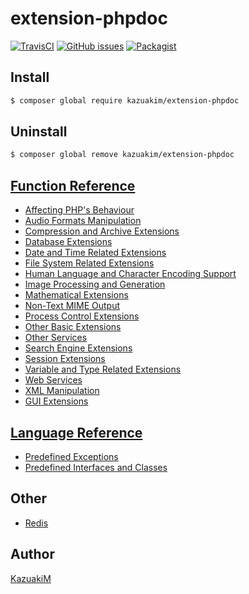 extension-phpdoc
===

[![TravisCI](https://travis-ci.org/KazuakiM/extension-phpdoc.svg?branch=master)](https://travis-ci.org/KazuakiM/extension-phpdoc)
[![GitHub issues](https://img.shields.io/github/issues/KazuakiM/extension-phpdoc.svg?style=flat-square)](https://github.com/KazuakiM/extension-phpdoc/issues)
[![Packagist](https://img.shields.io/packagist/dt/kazuakim/extension-phpdoc.svg?style=flat-square)](https://packagist.org/packages/kazuakim/extension-phpdoc)

## Install

```bash
$ composer global require kazuakim/extension-phpdoc
```

## Uninstall

```bash
$ composer global remove kazuakim/extension-phpdoc
```

## [Function Reference](http://php.net/manual/en/funcref.php)

* [Affecting PHP's Behaviour](http://php.net/manual/en/refs.basic.php.php)
* [Audio Formats Manipulation](http://php.net/manual/en/refs.utilspec.audio.php)
* [Compression and Archive Extensions](http://php.net/manual/en/refs.compression.php)
* [Database Extensions](http://php.net/manual/en/refs.database.php)
* [Date and Time Related Extensions](http://php.net/manual/en/refs.calendar.php)
* [File System Related Extensions](http://php.net/manual/en/refs.fileprocess.file.php)
* [Human Language and Character Encoding Support](http://php.net/manual/en/refs.international.php)
* [Image Processing and Generation](http://php.net/manual/en/refs.utilspec.image.php)
* [Mathematical Extensions](http://php.net/manual/en/refs.math.php)
* [Non-Text MIME Output](http://php.net/manual/en/refs.utilspec.nontext.php)
* [Process Control Extensions](http://php.net/manual/en/refs.fileprocess.process.php)
* [Other Basic Extensions](http://php.net/manual/en/refs.basic.other.php)
* [Other Services](http://php.net/manual/en/refs.remote.other.php)
* [Search Engine Extensions](http://php.net/manual/en/refs.search.php)
* [Session Extensions](http://php.net/manual/en/refs.basic.session.php)
* [Variable and Type Related Extensions](http://php.net/manual/en/refs.basic.vartype.php)
* [Web Services](http://php.net/manual/en/refs.webservice.php)
* [XML Manipulation](http://php.net/manual/en/refs.xml.php)
* [GUI Extensions](http://php.net/manual/en/refs.ui.php)

## [Language Reference](http://php.net/manual/en/langref.php)

* [Predefined Exceptions](http://php.net/manual/en/reserved.exceptions.php)
* [Predefined Interfaces and Classes](http://php.net/manual/en/reserved.interfaces.php)

## Other

* [Redis](https://github.com/phpredis/phpredis)

## Author

[KazuakiM](https://github.com/KazuakiM/)
